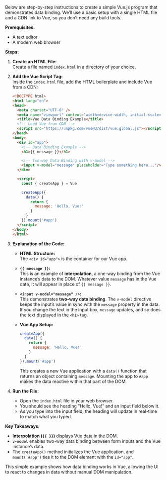 Below are step-by-step instructions to create a simple Vue.js program that demonstrates data binding. We’ll use a basic setup with a single HTML file and a CDN link to Vue, so you don’t need any build tools.

**Prerequisites:**  
- A text editor  
- A modern web browser

**Steps:**

1. **Create an HTML File:**  
   Create a file named `index.html` in a directory of your choice.

2. **Add the Vue Script Tag:**  
   Inside the `index.html` file, add the HTML boilerplate and include Vue from a CDN:
   ```html
   <!DOCTYPE html>
   <html lang="en">
   <head>
     <meta charset="UTF-8" />
     <meta name="viewport" content="width=device-width, initial-scale=1.0"/>
     <title>Vue Data Binding Example</title>
     <!-- Load Vue from CDN -->
     <script src="https://unpkg.com/vue@3/dist/vue.global.js"></script>
   </head>
   <body>
     <div id="app">
       <!-- Data Binding Example -->
       <h1>{{ message }}</h1>

       <!-- Two-way Data Binding with v-model -->
       <input v-model="message" placeholder="Type something here..."/>
     </div>

     <script>
       const { createApp } = Vue

       createApp({
         data() {
           return {
             message: 'Hello, Vue!'
           }
         }
       }).mount('#app')
     </script>
   </body>
   </html>
   ```

3. **Explanation of the Code:**
   - **HTML Structure:**  
     The `<div id="app">` is the container for our Vue app.
   
   - **`{{ message }}`:**  
     This is an example of **interpolation**, a one-way binding from the Vue instance’s data to the DOM. Whatever value `message` has in the Vue data, it will appear in place of `{{ message }}`.

   - **`<input v-model="message" />`:**  
     This demonstrates **two-way data binding**. The `v-model` directive keeps the input’s value in sync with the `message` property in the data. If you change the text in the input box, `message` updates, and so does the text displayed in the `<h1>` tag.

   - **Vue App Setup:**  
     ```js
     createApp({
       data() {
         return {
           message: 'Hello, Vue!'
         }
       }
     }).mount('#app')
     ```
     This creates a new Vue application with a `data()` function that returns an object containing `message`. Mounting the app to `#app` makes the data reactive within that part of the DOM.

4. **Run the File:**
   - Open the `index.html` file in your web browser.
   - You should see the heading "Hello, Vue!" and an input field below it.
   - As you type into the input field, the heading will update in real-time to match what you typed.

**Key Takeaways:**
- **Interpolation (`{{ }}`)** displays Vue data in the DOM.
- **`v-model`** enables two-way data binding between form inputs and the Vue instance’s data.
- The `createApp()` method initializes the Vue application, and `mount('#app')` ties it to the DOM element with the `id="app"`.

This simple example shows how data binding works in Vue, allowing the UI to react to changes in data without manual DOM manipulation.
